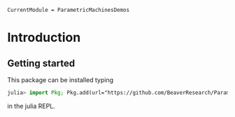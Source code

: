 ```@meta
CurrentModule = ParametricMachinesDemos
```

# Introduction

## Getting started

This package can be installed typing
```julia
julia> import Pkg; Pkg.add(url="https://github.com/BeaverResearch/ParametricMachinesDemos.jl")
```
in the julia REPL.
